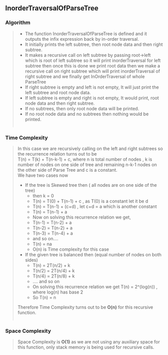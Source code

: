 ## InorderTraversalOfParseTree

### Algorithm

>
> -  The function InorderTraversalOfParseTree is defined and it outputs the infix expression back by in-order traversal.
> -  It initially prints the left subtree, then root node data and then right subtree.
> -  It makes a recursive call on left subtree by passing root->left which is root of left subtree so it will print inorderTraversal for left subtree then once this is done we print root data then we make a recursive call on right subtree which will print inorderTraversal of right subtree and we finally get InOrderTraversal of whole ParseTree
> -  If right subtree is empty and left is not empty, It will just print the left subtree and root node data.
> -  If left subtree is empty and right is not empty, It would print, root node data and then right subtree.
> -  If no subtrees, then only root node data will be printed.
> -  If no root node data and no subtrees then nothing would be printed.<br><br>

### Time Complexity
> In this case we are recursively calling on the left and right subtrees so the recurrence relation turns out to be<br>
> T(n) = T(k) + T(n-k-1) + c, where n is total number of nodes , k is number of nodes on one side of tree and remaining n-k-1 nodes on the other side of Parse Tree and c is a constant.<br>
> We have two cases now
> - If the tree is Skewed tree then ( all nodes are on one side of the tree)<br>
>   - then k = 0 <br>
>   - T(n) = T(0) + T(n-1) + c , as T(0) is a constant let it be d<br>
>   - T(n) = T(n-1) + (c+d) , let c+d = a which is another constant<br>
>   - T(n) = T(n-1) + a<br>
>   - Now on solving this recurrence relation we get,<br>
>   - T(n-1) = T(n-2) + a<br>
>   - T(n-2) = T(n-2) + a<br>
>   - T(n-3) = T(n-4) + a<br>
>   - and so on....<br>
>   - T(n) = na <br>
>   - O(n) is Time complexity for this case<br>
> - If the given tree is balanced then (equal number of nodes on both sides)<br>
>   - T(n) = 2T(n/2) + k <br>
>   - T(n/2) = 2T(n/4) + k <br>
>   - T(n/4) = 2T(n/8) + k <br>
>   - .... and so on <br>
>   - On solving this recurrence relation we get T(n) = 2^(log(n)) , where log(n) has base 2 <br>
>   - So T(n) = n <br>
>
> Therefore Time Complexity turns out to be <b>O(n)</b> for this recursive function.<br><br>

### Space Complexity
> Space Complexity is <b>O(1)</b> as we are not using any auxiliary space for this function, only stack memory is being used for recursive calls.